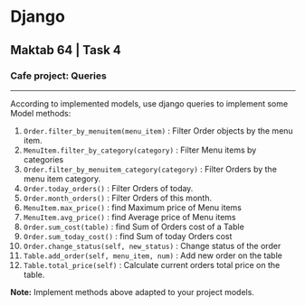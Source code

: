 # Django
## Maktab 64 | Task 4
### Cafe project: Queries

---
According to implemented models, use django queries to implement some Model methods:  

1. `Order.filter_by_menuitem(menu_item)` : Filter Order objects by the menu item.
1. `MenuItem.filter_by_category(category)` : Filter Menu items by categories
1. `Order.filter_by_menuitem_category(category)` : Filter Orders by the menu item category.
1. `Order.today_orders()` : Filter Orders of today.
1. `Order.month_orders()` : Filter Orders of this month.
1. `MenuItem.max_price()` : find Maximum price of Menu items
1. `MenuItem.avg_price()` : find Average price of Menu items
1. `Order.sum_cost(table)` : find Sum of Orders cost of a Table
1. `Order.sum_today_cost()` : find Sum of today Orders cost
1. `Order.change_status(self, new_status)` : Change status of the order
1. `Table.add_order(self, menu_item, num)` : Add new order on the table
1. `Table.total_price(self)` : Calculate current orders total price on the table.

**Note:** Implement methods above adapted to your project models. 